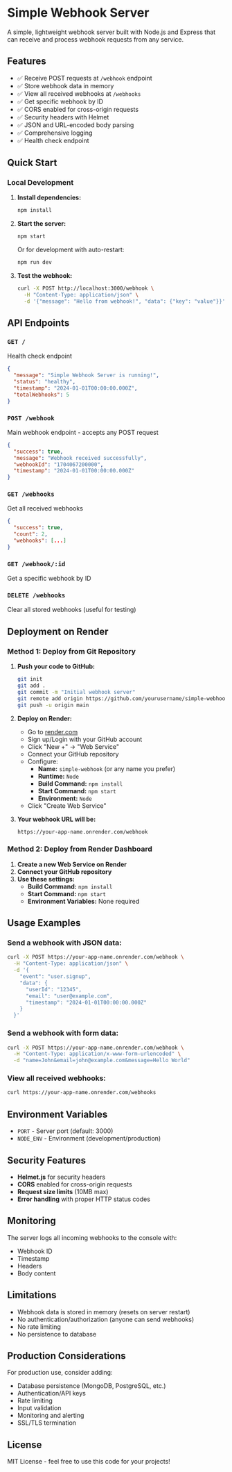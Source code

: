 # Simple Webhook Server

A simple, lightweight webhook server built with Node.js and Express that can receive and process webhook requests from any service.

## Features

- ✅ Receive POST requests at `/webhook` endpoint
- ✅ Store webhook data in memory
- ✅ View all received webhooks at `/webhooks`
- ✅ Get specific webhook by ID
- ✅ CORS enabled for cross-origin requests
- ✅ Security headers with Helmet
- ✅ JSON and URL-encoded body parsing
- ✅ Comprehensive logging
- ✅ Health check endpoint

## Quick Start

### Local Development

1. **Install dependencies:**
   ```bash
   npm install
   ```

2. **Start the server:**
   ```bash
   npm start
   ```
   
   Or for development with auto-restart:
   ```bash
   npm run dev
   ```

3. **Test the webhook:**
   ```bash
   curl -X POST http://localhost:3000/webhook \
     -H "Content-Type: application/json" \
     -d '{"message": "Hello from webhook!", "data": {"key": "value"}}'
   ```

## API Endpoints

### `GET /`
Health check endpoint
```json
{
  "message": "Simple Webhook Server is running!",
  "status": "healthy",
  "timestamp": "2024-01-01T00:00:00.000Z",
  "totalWebhooks": 5
}
```

### `POST /webhook`
Main webhook endpoint - accepts any POST request
```json
{
  "success": true,
  "message": "Webhook received successfully",
  "webhookId": "1704067200000",
  "timestamp": "2024-01-01T00:00:00.000Z"
}
```

### `GET /webhooks`
Get all received webhooks
```json
{
  "success": true,
  "count": 2,
  "webhooks": [...]
}
```

### `GET /webhook/:id`
Get a specific webhook by ID

### `DELETE /webhooks`
Clear all stored webhooks (useful for testing)

## Deployment on Render

### Method 1: Deploy from Git Repository

1. **Push your code to GitHub:**
   ```bash
   git init
   git add .
   git commit -m "Initial webhook server"
   git remote add origin https://github.com/yourusername/simple-webhook.git
   git push -u origin main
   ```

2. **Deploy on Render:**
   - Go to [render.com](https://render.com)
   - Sign up/Login with your GitHub account
   - Click "New +" → "Web Service"
   - Connect your GitHub repository
   - Configure:
     - **Name:** `simple-webhook` (or any name you prefer)
     - **Runtime:** `Node`
     - **Build Command:** `npm install`
     - **Start Command:** `npm start`
     - **Environment:** `Node`
   - Click "Create Web Service"

3. **Your webhook URL will be:**
   ```
   https://your-app-name.onrender.com/webhook
   ```

### Method 2: Deploy from Render Dashboard

1. **Create a new Web Service on Render**
2. **Connect your GitHub repository**
3. **Use these settings:**
   - **Build Command:** `npm install`
   - **Start Command:** `npm start`
   - **Environment Variables:** None required

## Usage Examples

### Send a webhook with JSON data:
```bash
curl -X POST https://your-app-name.onrender.com/webhook \
  -H "Content-Type: application/json" \
  -d '{
    "event": "user.signup",
    "data": {
      "userId": "12345",
      "email": "user@example.com",
      "timestamp": "2024-01-01T00:00:00.000Z"
    }
  }'
```

### Send a webhook with form data:
```bash
curl -X POST https://your-app-name.onrender.com/webhook \
  -H "Content-Type: application/x-www-form-urlencoded" \
  -d "name=John&email=john@example.com&message=Hello World"
```

### View all received webhooks:
```bash
curl https://your-app-name.onrender.com/webhooks
```

## Environment Variables

- `PORT` - Server port (default: 3000)
- `NODE_ENV` - Environment (development/production)

## Security Features

- **Helmet.js** for security headers
- **CORS** enabled for cross-origin requests
- **Request size limits** (10MB max)
- **Error handling** with proper HTTP status codes

## Monitoring

The server logs all incoming webhooks to the console with:
- Webhook ID
- Timestamp
- Headers
- Body content

## Limitations

- Webhook data is stored in memory (resets on server restart)
- No authentication/authorization (anyone can send webhooks)
- No rate limiting
- No persistence to database

## Production Considerations

For production use, consider adding:
- Database persistence (MongoDB, PostgreSQL, etc.)
- Authentication/API keys
- Rate limiting
- Input validation
- Monitoring and alerting
- SSL/TLS termination

## License

MIT License - feel free to use this code for your projects!
